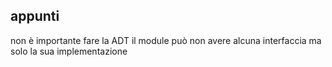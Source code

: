 ## appunti

non è importante fare la ADT il module può non avere alcuna interfaccia ma solo la sua implementazione